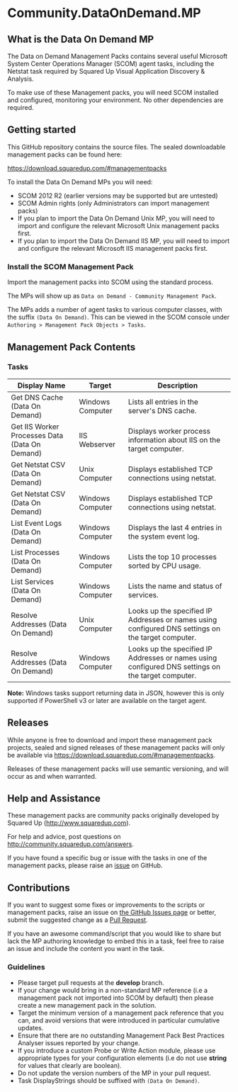 # Community.DataOnDemand.MP

## What is the Data On Demand MP

The Data on Demand Management Packs contains several useful Microsoft System Center Operations Manager (SCOM) agent tasks, including the Netstat task required by Squared Up Visual Application Discovery & Analysis.

To make use of these Management packs, you will need SCOM installed and configured, monitoring your environment.  No other dependencies are required.

## Getting started

This GitHub repository contains the source files. The sealed downloadable management packs can be found here:

<https://download.squaredup.com/#managementpacks>

To install the Data On Demand MPs you will need:

* SCOM 2012 R2 (earlier versions may be supported but are untested)
* SCOM Admin rights (only Administrators can import management packs)
* If you plan to import the Data On Demand Unix MP, you will need to import and configure the relevant Microsoft Unix management packs first.
* If you plan to import the Data On Demand IIS MP, you will need to import and configure the relevant Microsoft IIS management packs first.

### Install the SCOM Management Pack

Import the management packs into SCOM using the standard process.

The MPs will show up as `Data on Demand - Community Management Pack`.

The MPs adds a number of agent tasks to various computer classes, with the suffix `(Data On Demand)`. This can be viewed in the SCOM console under `Authoring > Management Pack Objects > Tasks`.

## Management Pack Contents

### Tasks

Display Name                                    | Target           | Description
----------------------------------------------- | ---------------- | ----------------------
Get DNS Cache (Data On Demand)                  | Windows Computer | Lists all entries in the server's DNS cache.
Get IIS Worker Processes Data (Data On Demand)  | IIS Webserver    | Displays worker process information about IIS on the target computer.
Get Netstat CSV (Data On Demand)                | Unix Computer    | Displays established TCP connections using netstat.
Get Netstat CSV (Data On Demand)                | Windows Computer | Displays established TCP connections using netstat.
List Event Logs (Data On Demand)                | Windows Computer | Displays the last 4 entries in the system event log.
List Processes (Data On Demand)                 | Windows Computer | Lists the top 10 processes sorted by CPU usage.
List Services (Data On Demand)                  | Windows Computer | Lists the name and status of services.
Resolve Addresses (Data On Demand)              | Unix Computer    | Looks up the specified IP Addresses or names using configured DNS settings on the target computer.
Resolve Addresses (Data On Demand)              | Windows Computer | Looks up the specified IP Addresses or names using configured DNS settings on the target computer.

**Note:** Windows tasks support returning data in JSON, however this is only supported if PowerShell v3 or later are available on the target agent.

## Releases

While anyone is free to download and import these management pack projects, sealed and signed releases of these management packs will only be available via <https://download.squaredup.com/#managementpacks>.

Releases of these management packs will use semantic versioning, and will occur as and when warranted.

## Help and Assistance

These management packs are community packs originally developed by Squared Up (<http://www.squaredup.com>).

For help and advice, post questions on <http://community.squaredup.com/answers>.

If you have found a specific bug or issue with the tasks in one of the management packs, please raise an [issue](https://github.com/squaredup/Community.DataOnDemand.MP/issues) on GitHub.

## Contributions

If you want to suggest some fixes or improvements to the scripts or management packs, raise an issue on [the GitHub Issues page](https://github.com/squaredup/Community.DataOnDemand.MP/issues) or better, submit the suggested change as a [Pull Request](https://github.com/squaredup/Community.DataOnDemand.MP/pulls).

If you have an awesome command/script that you would like to share but lack the MP authoring knowledge to embed this in a task, feel free to raise an issue and include the content you want in the task.

### Guidelines

* Please target pull requests at the **develop** branch.
* If your change would bring in a non-standard MP reference (i.e a management pack not imported into SCOM by default) then please create a new management pack in the solution.
* Target the minimum version of a management pack reference that you can, and avoid versions that were introduced in particular cumulative updates.
* Ensure that there are no outstanding Management Pack Best Practices Analyser issues reported by your change.
* If you introduce a custom Probe or Write Action module, please use appropriate types for your configuration elements (i.e do not use **string** for values that clearly are boolean).
* Do not update the version numbers of the MP in your pull request.
* Task DisplayStrings should be suffixed with `(Data On Demand)`.
